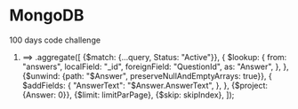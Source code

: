 # MongoDB
100 days code challenge

1. ==> .aggregate([
      {$match: {...query, Status: "Active"}},
      {
        $lookup: {
          from: "answers",
          localField: "_id",
          foreignField: "QuestionId",
          as: "Answer",
        },
      },
      {$unwind: {path: "$Answer", preserveNullAndEmptyArrays: true}},
      {
        $addFields: {
          "AnswerText": "$Answer.AnswerText",
        },
      },
      {$project: {Answer: 0}},
      {$limit: limitParPage},
      {$skip: skipIndex},
    ]);
